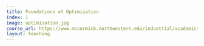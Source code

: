 ```yaml
---
title: Foundations of Optimization
index: 1
image: optimization.jpg     
course_url: https://www.mccormick.northwestern.edu/industrial/academics/courses/descriptions/313.html
layout: teaching    
---
```


